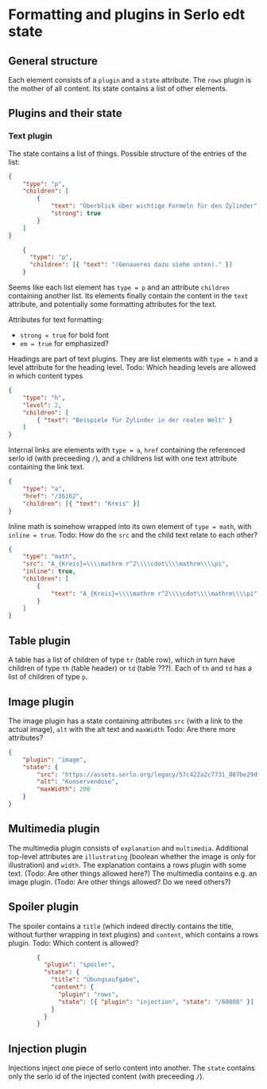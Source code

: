 # Formatting and plugins in Serlo edt state

## General structure
Each element consists of a `plugin` and a `state` attribute. 
The `rows` plugin is the mother of all content. Its state contains a list of other elements.

## Plugins and their state
### Text plugin
The state contains a list of things. Possible structure of the entries of the list:

```json
{
    "type": "p",
    "children": [
        {
            "text": "Überblick über wichtige Formeln für den Zylinder",
            "strong": true
        }
    ]
}
```

```json
    {
      "type": "p",
      "children": [{ "text": "(Genaueres dazu siehe unten)." }]
    }
```

Seems like each list element has `type = p` and an attribute `children` containing another list. Its elements finally contain the content in the `text` attribute, and potentially some formatting attributes for the text.


Attributes for text formatting:
- `strong = true` for bold font
- `em = true` for emphasized?

Headings are part of text plugins. They are list elements with `type = h` and a level attribute for the heading level. Todo: Which heading levels are allowed in which content types
```json
{
    "type": "h",
    "level": 2,
    "children": [
        { "text": "Beispiele für Zylinder in der realen Welt" }
    ]
}
```

Internal links are elements with `type = a`, `href` containing the referenced serlo id (with preceeding `/`), and a childrens list with one text attribute containing the link text. 
```json
{
    "type": "a",
    "href": "/36162",
    "children": [{ "text": "Kreis" }]
}
```

Inline math is somehow wrapped into its own element of `type = math`, with `inline = true`. Todo: How do the `src` and the child text relate to each other? 
```json
{
    "type": "math",
    "src": "A_{Kreis}=\\\\mathrm r^2\\\\cdot\\\\mathrm\\\\pi",
    "inline": true,
    "children": [
        {
            "text": "A_{Kreis}=\\\\mathrm r^2\\\\cdot\\\\mathrm\\\\pi"
        }
    ]
}
```

## Table plugin
A table has a list of children of type `tr` (table row), which in turn have children of type `th` (table header) or `td` (table ???). Each of `th` and `td` has a list of children of type `p`.

## Image plugin
The image plugin has a state containing attributes `src` (with a link to the actual image), `alt` with the alt text and `maxWidth` Todo: Are there more attributes?
```json
{
    "plugin": "image",
    "state": {
        "src": "https://assets.serlo.org/legacy/57c422a2c7731_087be29dfde18b6365f31aeef2b5aced0d6e44ee.jpg",
        "alt": "Konservendose",
        "maxWidth": 200
    }
}
```

## Multimedia plugin
The multimedia plugin consists of `explanation` and `multimedia`. Additional top-level attributes are `illustrating` (boolean whether the image is only for illustration) and `width`. The explanation contains a rows plugin with some text. (Todo: Are other things allowed here?) The multimedia contains e.g. an image plugin. (Todo: Are other things allowed? Do we need others?)

## Spoiler plugin
The spoiler contains a `title` (which indeed directly contains the title, without further wrapping in text plugins) and `content`, which contains a rows plugin. Todo: Which content is allowed?
```json
        {
          "plugin": "spoiler",
          "state": {
            "title": "Übungsaufgabe",
            "content": {
              "plugin": "rows",
              "state": [{ "plugin": "injection", "state": "/60808" }]
            }
          }
        }
```

## Injection plugin
Injections inject one piece of serlo content into another. The `state` contains only the serlo id of the injected content (with preceeding `/`).


